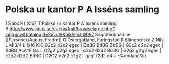 # Polska ur kantor P A Isséns samling

{%abc%}
X:67
T:Polska ur kantor P A Isséns samling
B:http://www.smus.se/earkiv/fmk/browselarge.php?lang=sw&katalogid=Sm+18&bildnr=00067
S:upptecknad av [[Personer/August Fredin]]
O:Östergötland, Furingstad
R:Slängpolska
Z:Nils L
M:3/4
L:1/16
K:C
G2c2 c2c2 egec | BdBG BdBG BdBG | G2c2 c2c2 egec | BdBG AcA^F G4 ::
G2g2 g2g2 egec | c2d2 d2d2 BdBG | G2g2 g2g2 egec | c2d2 d2d2 BdBG |
G2G2 c2c2 e2g2 | gagf f2d2 c4 :|
{%endabc%}
